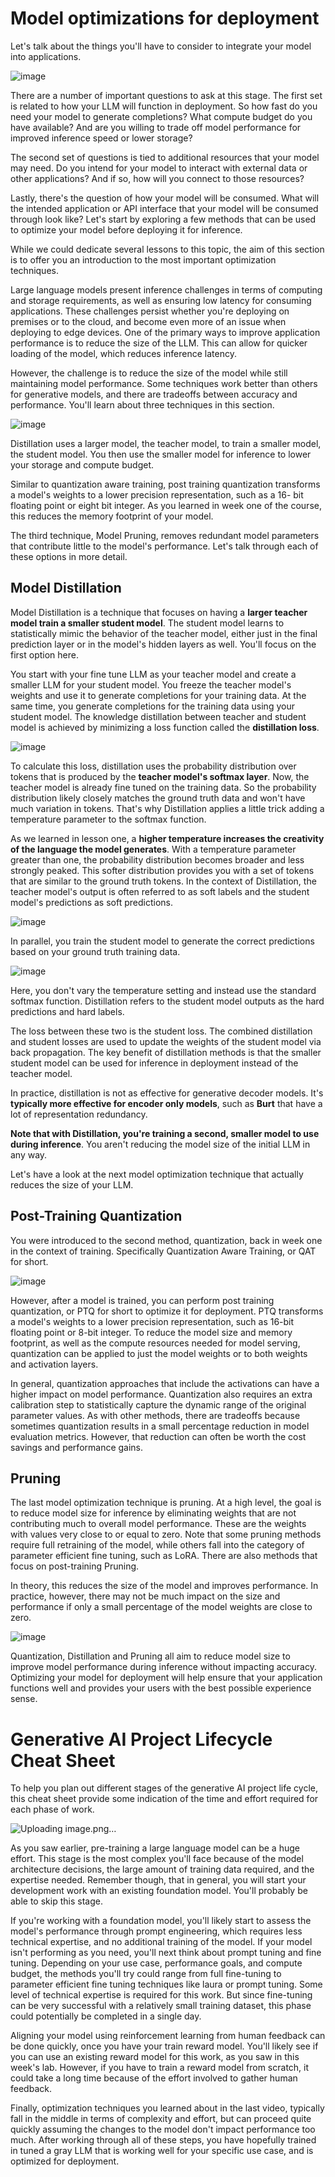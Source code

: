 # Model optimizations for deployment
Let's talk about the things you'll have to consider to integrate your model into applications. 

![image](https://github.com/vivekprm/generative-ai-llm/assets/2403660/a64c88d9-636d-4b78-b84c-9562307f2096)

There are a number of important questions to ask at this stage. The first set is related to how your LLM will function in deployment. So how fast do you need your model to generate completions? What compute budget do you have available? And are you willing to trade off model performance for improved inference speed or lower storage? 

The second set of questions is tied to additional resources that your model may need. Do you intend for your model to interact with external data or other applications? And if so, how will you connect to those resources? 

Lastly, there's the question of how your model will be consumed. What will the intended application or API interface that your model will be consumed through look like? Let's start by exploring a few methods that can be used to optimize your model before deploying it for inference. 

While we could dedicate several lessons to this topic, the aim of this section is to offer you an introduction to the most important optimization techniques. 

Large language models present inference challenges in terms of computing and storage requirements, as well as ensuring low latency for consuming applications. These challenges persist whether you're deploying on premises or to the cloud, and become even more of an issue when deploying to edge devices. One of the primary ways to improve application performance is to reduce the size of the LLM. This can allow for quicker loading of the model, which reduces inference latency.

However, the challenge is to reduce the size of the model while still maintaining model performance. Some techniques work better than others for generative models, and there are tradeoffs between accuracy and performance. You'll learn about three techniques in this section. 

![image](https://github.com/vivekprm/generative-ai-llm/assets/2403660/1c157e38-d8e8-4883-a835-dfca396badf8)

Distillation uses a larger model, the teacher model, to train a smaller model, the student model. You then use the smaller model for inference to lower your storage and compute budget. 

Similar to quantization aware training, post training quantization transforms a model's weights to a lower precision representation, such as a 16- bit floating point or eight bit integer. As you learned in week one of the course, this reduces the memory footprint of your model. 

The third technique, Model Pruning, removes redundant model parameters that contribute little to the model's performance. Let's talk through each of these options in more detail.

## Model Distillation
Model Distillation is a technique that focuses on having a **larger teacher model train a smaller student model**. The student model learns to statistically mimic the behavior of the teacher model, either just in the final prediction layer or in the model's hidden layers as well. You'll focus on the first option here. 

You start with your fine tune LLM as your teacher model and create a smaller LLM for your student model. You freeze the teacher model's weights and use it to generate completions for your training data. At the same time, you generate completions for the training data using your student model. The knowledge distillation between teacher and student model is achieved by minimizing a loss function called the **distillation loss**. 

![image](https://github.com/vivekprm/generative-ai-llm/assets/2403660/3d1100c0-2be3-458a-b93a-ce7a43ed69f7)

To calculate this loss, distillation uses the probability distribution over tokens that is produced by the **teacher model's softmax layer**. Now, the teacher model is already fine tuned on the training data. So the probability distribution likely closely matches the ground truth data and won't have much variation in tokens. That's why Distillation applies a little trick adding a temperature parameter to the softmax function. 

As we learned in lesson one, a **higher temperature increases the creativity of the language the model generates**. With a temperature parameter greater than one, the probability distribution becomes broader and less strongly peaked. This softer distribution provides you with a set of tokens that are similar to the ground truth tokens. In the context of Distillation, the teacher model's output is often referred to as soft labels and the student model's predictions as soft predictions. 

![image](https://github.com/vivekprm/generative-ai-llm/assets/2403660/ee51b185-b41d-4d0e-8253-d6716356776d)

In parallel, you train the student model to generate the correct predictions based on your ground truth training data. 

![image](https://github.com/vivekprm/generative-ai-llm/assets/2403660/12094253-2ec1-499b-ae14-156874787bff)

Here, you don't vary the temperature setting and instead use the standard softmax function. Distillation refers to the student model outputs as the hard predictions and hard labels. 

The loss between these two is the student loss. The combined distillation and student losses are used to update the weights of the student model via back propagation. The key benefit of distillation methods is that the smaller student model can be used for inference in deployment instead of the teacher model. 

In practice, distillation is not as effective for generative decoder models. It's **typically more effective for encoder only models**, such as **Burt** that have a lot of representation redundancy. 

**Note that with Distillation, you're training a second, smaller model to use during inference**. You aren't reducing the model size of the initial LLM in any way. 

Let's have a look at the next model optimization technique that actually reduces the size of your LLM. 

## Post-Training Quantization
You were introduced to the second method, quantization, back in week one in the context of training. Specifically Quantization Aware Training, or QAT for short.

![image](https://github.com/vivekprm/generative-ai-llm/assets/2403660/5a6ed97e-8f87-4f4a-b4ef-fb8f0a10d9ba)

However, after a model is trained, you can perform post training quantization, or PTQ for short to optimize it for deployment. PTQ transforms a model's weights to a lower precision representation, such as 16-bit floating point or 8-bit integer. To reduce the model size and memory footprint, as well as the compute resources needed for model serving, quantization can be applied to just the model weights or to both weights and activation layers. 

In general, quantization approaches that include the activations can have a higher impact on model performance. Quantization also requires an extra calibration step to statistically capture the dynamic range of the original parameter values. As with other methods, there are tradeoffs because sometimes quantization results in a small percentage reduction in model evaluation metrics. However, that reduction can often be worth the cost savings and performance gains. 

## Pruning
The last model optimization technique is pruning. At a high level, the goal is to reduce model size for inference by eliminating weights that are not contributing much to overall model performance. These are the weights with values very close to or equal to zero. Note that some pruning methods require full retraining of the model, while others fall into the category of parameter efficient fine tuning, such as LoRA. There are also methods that focus on post-training Pruning. 

In theory, this reduces the size of the model and improves performance. In practice, however, there may not be much impact on the size and performance if only a small percentage of the model weights are close to zero. 

![image](https://github.com/vivekprm/generative-ai-llm/assets/2403660/0811055a-0844-4e50-9ee6-cca68b367016)

Quantization, Distillation and Pruning all aim to reduce model size to improve model performance during inference without impacting accuracy. Optimizing your model for deployment will help ensure that your application functions well and provides your users with the best possible experience sense.

# Generative AI Project Lifecycle Cheat Sheet
To help you plan out different stages of the generative AI project life cycle, this cheat sheet provide some indication of the time and effort required for each phase 
of work. 

![Uploading image.png…]()

As you saw earlier, pre-training a large language model can be a huge effort. This stage is the most complex you'll face because of the model architecture decisions, the large amount of training data required, and the expertise needed. Remember though, that in general, you will start your development work with an existing foundation model. You'll probably be able to skip this stage. 

If you're working with a foundation model, you'll likely start to assess the model's performance through prompt engineering, which requires less technical expertise, and no additional training of the model. If your model isn't performing as you need, you'll next think about prompt tuning and fine tuning. Depending on your use case, performance goals, and compute budget, the methods you'll try could range from full fine-tuning to parameter efficient fine tuning techniques like laura or prompt tuning. Some level of technical expertise is required for this work. But since fine-tuning can be very successful with a relatively small training dataset, this phase could potentially be completed in a single day. 

Aligning your model using reinforcement learning from human feedback can be done quickly, once you have your train reward model. You'll likely see if you can use an existing reward model for this work, as you saw in this week's lab. However, if you have to train a reward model from scratch, it could take a long time because of the effort involved to gather human feedback. 

Finally, optimization techniques you learned about in the last video, typically fall in the middle in terms of complexity and effort, but can proceed quite quickly assuming the changes to the model don't impact performance too much. After working through all of these steps, you have hopefully trained in tuned a gray LLM that is working well for your specific use case, and is optimized for deployment. 
